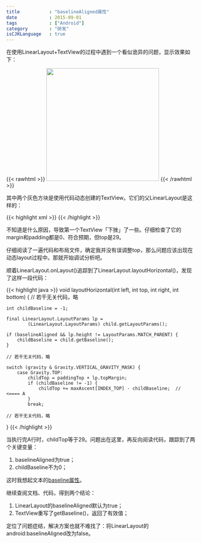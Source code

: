 ```yaml
---
title           : "baselineAligned属性"
date            : 2015-09-01
tags            : ["Android"]
category        : "研发"
isCJKLanguage   : true
---
```



在使用LinearLayout+TextView的过程中遇到一个看似诡异的问题，显示效果如下：

{{< rawhtml >}}
<img src="/images/2015-09-01/baselineAligned.png" width="300"/>
{{< /rawhtml >}}

其中两个灰色方块是使用代码动态创建的TextView。它们的父LinearLayout是这样的：

{{< highlight xml >}}
<LinearLayout
    android:id="@+id/ll_files"
    android:layout_width="wrap_content"
    android:layout_height="100dp"
    android:layout_marginTop="7.5dp"
    android:orientation="horizontal"
    />
{{< /highlight >}}

不知道是什么原因，导致第一个TextView「下挫」了一些。仔细检查了它的margin和padding都是0、符合预期，但top是29。

仔细阅读了一遍代码和布局文件，确定我并没有误调整top，那么问题应该出现在动态layout过程中。那就开始调试分析吧。

顺着LinearLayout.onLayout()追踪到了LinearLayout.layoutHorizontal()，发现了这样一段代码：

{{< highlight java >}}
void layoutHorizontal(int left, int top, int right, int bottom) {
    // 若干无关代码，略
    
    int childBaseline = -1;
    
    final LinearLayout.LayoutParams lp =
            (LinearLayout.LayoutParams) child.getLayoutParams();
    
    if (baselineAligned && lp.height != LayoutParams.MATCH_PARENT) {
        childBaseline = child.getBaseline();
    }
    
    // 若干无关代码，略
    
    switch (gravity & Gravity.VERTICAL_GRAVITY_MASK) {
        case Gravity.TOP:
            childTop = paddingTop + lp.topMargin;
            if (childBaseline != -1) {
                childTop += maxAscent[INDEX_TOP] - childBaseline;  // <==== A
            }
            break;
    
    // 若干无关代码，略
}
{{< /highlight >}}


当执行完A行时，childTop等于29。问题出在这里，再反向阅读代码，跟踪到了两个关键变量：

1. baselineAligned为true；
2. childBaseline不为0；

这时我想起文本的[baseline属性](https://zh.wikipedia.org/wiki/%E5%9F%BA%E7%B7%9A)。

继续查阅文档、代码，得到两个结论：

1. LinearLayout的baselineAligned默认为true；
2. TextView重写了getBaseline()，返回了有效值；

定位了问题症结，解决方案也就不难找了：将LinearLayout的android:baselineAligned改为false。


